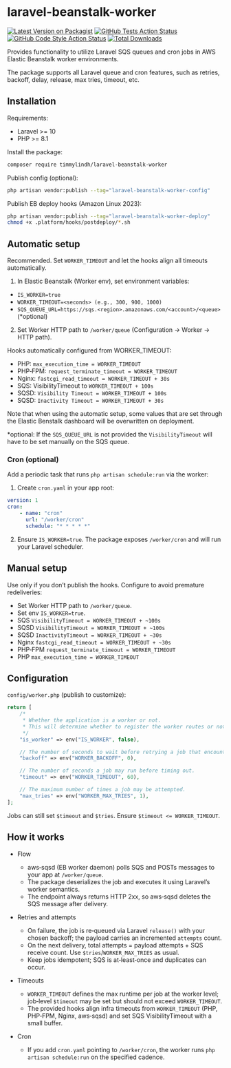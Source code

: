 # laravel-beanstalk-worker

[![Latest Version on Packagist](https://img.shields.io/packagist/v/timmylindh/laravel-beanstalk-worker.svg?style=flat-square)](https://packagist.org/packages/timmylindh/laravel-beanstalk-worker)
[![GitHub Tests Action Status](https://img.shields.io/github/actions/workflow/status/timmylindh/laravel-beanstalk-worker/run-tests.yml?branch=main&label=tests&style=flat-square)](https://github.com/timmylindh/laravel-beanstalk-worker/actions?query=workflow%3Arun-tests+branch%3Amain)
[![GitHub Code Style Action Status](https://img.shields.io/github/actions/workflow/status/timmylindh/laravel-beanstalk-worker/check-code-formatting.yml?branch=main&label=code%20style&style=flat-square)](https://github.com/timmylindh/laravel-beanstalk-worker/actions?query=workflow%3A"Fix+PHP+code+style+issues"+branch%3Amain)
[![Total Downloads](https://img.shields.io/packagist/dt/timmylindh/laravel-beanstalk-worker.svg?style=flat-square)](https://packagist.org/packages/timmylindh/laravel-beanstalk-worker)

Provides functionality to utilize Laravel SQS queues and cron jobs in AWS Elastic Beanstalk worker environments.

The package supports all Laravel queue and cron features, such as retries, backoff, delay, release, max tries, timeout, etc.

## Installation

Requirements:

-   Laravel >= 10
-   PHP >= 8.1

Install the package:

```bash
composer require timmylindh/laravel-beanstalk-worker
```

Publish config (optional):

```bash
php artisan vendor:publish --tag="laravel-beanstalk-worker-config"
```

Publish EB deploy hooks (Amazon Linux 2023):

```bash
php artisan vendor:publish --tag="laravel-beanstalk-worker-deploy"
chmod +x .platform/hooks/postdeploy/*.sh
```

## Automatic setup

Recommended. Set `WORKER_TIMEOUT` and let the hooks align all timeouts automatically.

1. In Elastic Beanstalk (Worker env), set environment variables:

-   `IS_WORKER=true`
-   `WORKER_TIMEOUT=<seconds> (e.g., 300, 900, 1000)`
-   `SQS_QUEUE_URL=https://sqs.<region>.amazonaws.com/<account>/<queue>` \(*optional) 

2. Set Worker HTTP path to `/worker/queue` (Configuration → Worker → HTTP path).

Hooks automatically configured from WORKER_TIMEOUT:

-   PHP: `max_execution_time = WORKER_TIMEOUT`
-   PHP‑FPM: `request_terminate_timeout = WORKER_TIMEOUT`
-   Nginx: `fastcgi_read_timeout = WORKER_TIMEOUT + 30s`
-   SQS: VisibilityTimeout to `WORKER_TIMEOUT + 100s`
-   SQSD: `Visibility Timeout = WORKER_TIMEOUT + 100s`
-   SQSD: `Inactivity Timeout = WORKER_TIMEOUT + 30s`

Note that when using the automatic setup, some values that are set through the Elastic Benstalk dashboard will be overwritten on deployment. 

\*optional: If the `SQS_QUEUE_URL` is not provided the `VisibilityTimeout` will have to be set manually on the SQS queue.

### Cron (optional)

Add a periodic task that runs `php artisan schedule:run` via the worker:

1. Create `cron.yaml` in your app root:

```yaml
version: 1
cron:
    - name: "cron"
      url: "/worker/cron"
      schedule: "* * * * *"
```

2. Ensure `IS_WORKER=true`. The package exposes `/worker/cron` and will run your Laravel scheduler.

## Manual setup

Use only if you don’t publish the hooks. Configure to avoid premature redeliveries:

-   Set Worker HTTP path to `/worker/queue`.
-   Set env `IS_WORKER=true`.
-   SQS `VisibilityTimeout = WORKER_TIMEOUT + ~100s`
-   SQSD `VisibilityTimeout = WORKER_TIMEOUT + ~100s`
-   SQSD `InactivityTimeout = WORKER_TIMEOUT + ~30s`
-   Nginx `fastcgi_read_timeout = WORKER_TIMEOUT + ~30s`
-   PHP‑FPM `request_terminate_timeout = WORKER_TIMEOUT`
-   PHP `max_execution_time = WORKER_TIMEOUT`

## Configuration

`config/worker.php` (publish to customize):

```php
return [
    /*
     * Whether the application is a worker or not.
     * This will determine whether to register the worker routes or not.
     */
    "is_worker" => env("IS_WORKER", false),

    // The number of seconds to wait before retrying a job that encountered an uncaught exception.
    "backoff" => env("WORKER_BACKOFF", 0),

    // The number of seconds a job may run before timing out.
    "timeout" => env("WORKER_TIMEOUT", 60),

    // The maximum number of times a job may be attempted.
    "max_tries" => env("WORKER_MAX_TRIES", 1),
];
```

Jobs can still set `$timeout` and `$tries`. Ensure `$timeout <= WORKER_TIMEOUT`.

## How it works

-   Flow

    -   aws‑sqsd (EB worker daemon) polls SQS and POSTs messages to your app at `/worker/queue`.
    -   The package deserializes the job and executes it using Laravel’s worker semantics.
    -   The endpoint always returns HTTP 2xx, so aws‑sqsd deletes the SQS message after delivery.

-   Retries and attempts

    -   On failure, the job is re‑queued via Laravel `release()` with your chosen backoff; the payload carries an incremented `attempts` count.
    -   On the next delivery, total attempts = payload attempts + SQS receive count. Use `$tries`/`WORKER_MAX_TRIES` as usual.
    -   Keep jobs idempotent; SQS is at‑least‑once and duplicates can occur.

-   Timeouts

    -   `WORKER_TIMEOUT` defines the max runtime per job at the worker level; job‑level `$timeout` may be set but should not exceed `WORKER_TIMEOUT`.
    -   The provided hooks align infra timeouts from `WORKER_TIMEOUT` (PHP, PHP‑FPM, Nginx, aws‑sqsd) and set SQS VisibilityTimeout with a small buffer.

-   Cron
    -   If you add `cron.yaml` pointing to `/worker/cron`, the worker runs `php artisan schedule:run` on the specified cadence.
